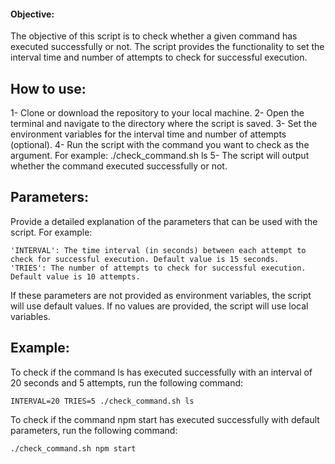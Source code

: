 #### Objective:
The objective of this script is to check whether a given command has executed successfully or not. The script provides
the functionality to set the interval time and number of attempts to check for successful execution.

## How to use:
1- Clone or download the repository to your local machine.
2- Open the terminal and navigate to the directory where the script is saved.
3- Set the environment variables for the interval time and number of attempts (optional).
4- Run the script with the command you want to check as the argument. For example: ./check_command.sh ls
5- The script will output whether the command executed successfully or not.

## Parameters:

Provide a detailed explanation of the parameters that can be used with the script. For example:

    'INTERVAL': The time interval (in seconds) between each attempt to check for successful execution. Default value is 15 seconds.
    'TRIES': The number of attempts to check for successful execution. Default value is 10 attempts.

If these parameters are not provided as environment variables, the script will use default values. If no values are provided, 
the script will use local variables.

## Example:
To check if the command ls has executed successfully with an interval of 20 seconds and 5 attempts, run the following command:

```
INTERVAL=20 TRIES=5 ./check_command.sh ls
```

To check if the command npm start has executed successfully with default parameters, run the following command:


```
./check_command.sh npm start
```
